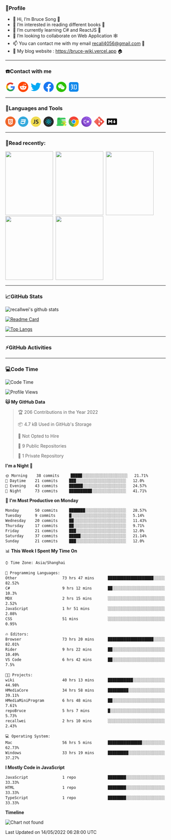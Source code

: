 ### 🦁️Profile

- 👋 Hi, I’m Bruce Song 🦁️
- 👀 I’m interested in reading different books 📖
- 🌱 I’m currently learning C# and ReactJS 🚀
- 💞️ I’m looking to collaborate on Web Application 🕸️
- 📫 You can contact me with my email recall4056@gmail.com 📮
- 📖 My blog website : https://bruce-wiki.vercel.app 🏠

---

### ☎️Contact with me

<img height="32" width="32" src="/img/google.png"/>&nbsp;
<img height="32" width="32" src="/img/reddit.png"/>&nbsp;
<img height="32" width="32" src="/img/twitter.png"/>&nbsp;
<img height="32" width="32" src="/img/facebook.png"/>&nbsp;
<img height="32" width="32" src="/img/wechat.png"/>&nbsp;
<img height="32" width="32" src="/img/zhihu.png"/>&nbsp;

---

### 🚀Languages and Tools

<a href="https://bruce-wiki.vercel.app/docs/front-end/html" target="_blank" rel="noreferrer noopener"><img height="32" width="32" src="/img/html.png"/></a>&nbsp;
<a href="https://bruce-wiki.vercel.app/docs/front-end/css" target="_blank" rel="noreferrer noopener"><img height="32" width="32" src="/img/css.png"/></a>&nbsp;
<a href="https://bruce-wiki.vercel.app/docs/front-end/javascript" target="_blank" rel="noreferrer noopener"><img height="32" width="32" src="/img/javascript.png"/></a>&nbsp;
<a href="https://bruce-wiki.vercel.app/docs/front-end/react" target="_blank" rel="noreferrer noopener"><img height="32" width="32" src="/img/react.png"/></a>&nbsp;
<a href="https://bruce-wiki.vercel.app/docs/front-end/react" target="_blank" rel="noreferrer noopener"><img height="32" width="32" src="/img/docusaurus.png"/></a>&nbsp;
<img height="32" width="32" src="/img/chrome.png"/>&nbsp;
<img height="32" width="32" src="/img/csharp.png"/>&nbsp;
<img height="32" width="32" src="/img/git.png"/>&nbsp;
<a href="https://bruce-wiki.vercel.app/docs/front-end/markdown" target="_blank" rel="noreferrer noopener"><img height="32" width="32" src="/img/markdown.png"/></a>&nbsp;

<!-- <img height="32" width="32" src="https://simpleicons.org/icons/microsoft.svg"/>&nbsp;
<img height="32" width="32" src="https://simpleicons.org/icons/microsoftazure.svg"/>&nbsp;
<img height="32" width="32" src="https://simpleicons.org/icons/azuredevops.svg"/>&nbsp;
<img height="32" width="32" src="https://simpleicons.org/icons/visualstudio.svg"/>&nbsp;
<img height="32" width="32" src="https://simpleicons.org/icons/visualstudiocode.svg"/>&nbsp;
<img height="32" width="32" src="https://simpleicons.org/icons/dotnet.svg"/>&nbsp;
<img height="32" width="32" src="https://simpleicons.org/icons/microsoftsqlserver.svg"/>&nbsp;
<img height="32" width="32" src="https://simpleicons.org/icons/nodedotjs.svg"/>&nbsp;
<img height="32" width="32" src="https://simpleicons.org/icons/npm.svg"/>&nbsp;
<img height="32" width="32" src="https://simpleicons.org/icons/webpack.svg"/>&nbsp;
<img height="32" width="32" src="https://simpleicons.org/icons/swagger.svg"/>&nbsp;
<img height="32" width="32" src="https://simpleicons.org/icons/bootstrap.svg"/>&nbsp;
<img height="32" width="32" src="https://simpleicons.org/icons/jest.svg">&nbsp;
<img height="32" width="32" src="https://simpleicons.org/icons/github.svg"/>&nbsp; -->

---

### 📖Read recently:

<img height="200" width="150" src="https://img9.doubanio.com/view/subject/s/public/s27283822.jpg"/>&nbsp;
<img height="200" width="150" src="https://img9.doubanio.com/view/subject/l/public/s33524212.jpg"/>&nbsp;
<img height="200" width="150" src="https://img9.doubanio.com/view/subject/m/public/s33460221.jpg"/>&nbsp;
<img height="200" width="150" src="https://img3.doubanio.com/view/subject/l/public/s8958650.jpg"/>&nbsp;
<img height="200" width="150" src="https://img3.doubanio.com/view/subject/l/public/s29820180.jpg"/>&nbsp;

---

### 📈GitHub Stats

![recallwei's github stats](https://github-readme-stats.vercel.app/api?username=recallwei&show_icons=true&theme=dracula&count_private=true&include_all_commits)

<!---
repository 卡片
--->

[![Readme Card](https://github-readme-stats.vercel.app/api/pin/?username=recallwei&repo=recallwei&theme=dracula)](https://github.com/recallwei/daily)

<!---
repository 常用语言 layout=compact（紧凑布局）
--->

[![Top Langs](https://github-readme-stats.vercel.app/api/top-langs/?username=recallwei&layout=compact&theme=dracula)](https://github.com/recallwei/daily)

---

### ⚡️GitHub Activities

<!--START_SECTION:activity-->

<!--END_SECTION:activity-->

---

### 💻Code Time

<!--START_SECTION:waka-->
![Code Time](http://img.shields.io/badge/Code%20Time-0%20secs-blue)

![Profile Views](http://img.shields.io/badge/Profile%20Views-53-blue)

**🐱 My GitHub Data** 

> 🏆 206 Contributions in the Year 2022
 > 
> 📦 4.7 kB Used in GitHub's Storage 
 > 
> 🚫 Not Opted to Hire
 > 
> 📜 9 Public Repositories 
 > 
> 🔑 1 Private Repository 
 > 
**I'm a Night 🦉** 

```text
🌞 Morning    38 commits     █████░░░░░░░░░░░░░░░░░░░░   21.71% 
🌆 Daytime    21 commits     ███░░░░░░░░░░░░░░░░░░░░░░   12.0% 
🌃 Evening    43 commits     ██████░░░░░░░░░░░░░░░░░░░   24.57% 
🌙 Night      73 commits     ██████████░░░░░░░░░░░░░░░   41.71%

```
📅 **I'm Most Productive on Monday** 

```text
Monday       50 commits     ███████░░░░░░░░░░░░░░░░░░   28.57% 
Tuesday      9 commits      █░░░░░░░░░░░░░░░░░░░░░░░░   5.14% 
Wednesday    20 commits     ██░░░░░░░░░░░░░░░░░░░░░░░   11.43% 
Thursday     17 commits     ██░░░░░░░░░░░░░░░░░░░░░░░   9.71% 
Friday       21 commits     ███░░░░░░░░░░░░░░░░░░░░░░   12.0% 
Saturday     37 commits     █████░░░░░░░░░░░░░░░░░░░░   21.14% 
Sunday       21 commits     ███░░░░░░░░░░░░░░░░░░░░░░   12.0%

```


📊 **This Week I Spent My Time On** 

```text
⌚︎ Time Zone: Asia/Shanghai

💬 Programming Languages: 
Other                    73 hrs 47 mins      ████████████████████░░░░░   82.52% 
C#                       9 hrs 12 mins       ██░░░░░░░░░░░░░░░░░░░░░░░   10.3% 
MDX                      2 hrs 15 mins       ░░░░░░░░░░░░░░░░░░░░░░░░░   2.52% 
JavaScript               1 hr 51 mins        ░░░░░░░░░░░░░░░░░░░░░░░░░   2.08% 
CSS                      51 mins             ░░░░░░░░░░░░░░░░░░░░░░░░░   0.95%

🔥 Editors: 
Browser                  73 hrs 20 mins      ████████████████████░░░░░   82.01% 
Rider                    9 hrs 22 mins       ██░░░░░░░░░░░░░░░░░░░░░░░   10.49% 
VS Code                  6 hrs 42 mins       ██░░░░░░░░░░░░░░░░░░░░░░░   7.5%

🐱‍💻 Projects: 
wiki                     40 hrs 13 mins      ███████████░░░░░░░░░░░░░░   44.98% 
HMediaCore               34 hrs 58 mins      █████████░░░░░░░░░░░░░░░░   39.11% 
HMediaMiniProgram        6 hrs 48 mins       ██░░░░░░░░░░░░░░░░░░░░░░░   7.61% 
repoBruce                5 hrs 7 mins        █░░░░░░░░░░░░░░░░░░░░░░░░   5.73% 
recallwei                2 hrs 10 mins       ░░░░░░░░░░░░░░░░░░░░░░░░░   2.43%

💻 Operating System: 
Mac                      56 hrs 5 mins       ███████████████░░░░░░░░░░   62.73% 
Windows                  33 hrs 19 mins      █████████░░░░░░░░░░░░░░░░   37.27%

```

**I Mostly Code in JavaScript** 

```text
JavaScript               1 repo              ████████░░░░░░░░░░░░░░░░░   33.33% 
HTML                     1 repo              ████████░░░░░░░░░░░░░░░░░   33.33% 
TypeScript               1 repo              ████████░░░░░░░░░░░░░░░░░   33.33%

```


**Timeline**

![Chart not found](https://raw.githubusercontent.com/recallwei/recallwei/main/charts/bar_graph.png) 


 Last Updated on 14/05/2022 06:28:00 UTC
<!--END_SECTION:waka-->
<!---
recallwei/recallwei is a ✨ special ✨ repository because its `README.md` (this file) appears on your GitHub profile.
You can click the Preview link to take a look at your changes.
--->
